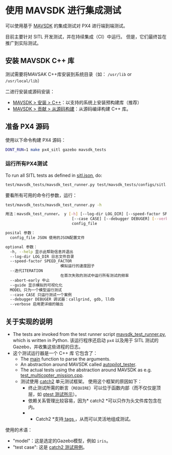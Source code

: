 # 使用 MAVSDK 进行集成测试

可以使用基于 [MAVSDK](https://mavsdk.mavlink.io) 的集成测试对 PX4 进行端到端测试。

目前主要针对 SITL 开发测试，并在持续集成（CI）中运行。 但是，它们最终旨在推广到实际测试。

## 安装 MAVSDK C++ 库

测试需要将MAVSAK C++库安装到系统目录（如： `/usr/lib` or `/usr/local/lib`）

二进行安装或源码安装：
- [MAVSDK > 安装 > C++](https://mavsdk.mavlink.io/develop/en/getting_started/installation.html#cpp)：以支持的系统上安装预构建库（推荐）
- [MAVSDK > 贡献 > 从源码构建](https://mavsdk.mavlink.io/develop/en/contributing/build.html#build_sdk_cpp)：从源码编译构建 C++ 库。

## 准备 PX4 源码

使用以下命令构建 PX4 源码：

```sh
DONT_RUN=1 make px4_sitl gazebo mavsdk_tests
```

### 运行所有PX4测试

To run all SITL tests as defined in [sitl.json](https://github.com/PX4/PX4-Autopilot/blob/master/test/mavsdk_tests/configs/sitl.json), do:

```sh
test/mavsdk_tests/mavsdk_test_runner.py test/mavsdk_tests/configs/sitl.json --speed-factor 10
```

要看所有可用的命令行参数，运行：

```sh
test/mavsdk_tests/mavsdk_test_runner.py -h

用法：mavsdk_test_runner。 y [-h] [--log-dir LOG_DIR] [--speed-factor SPEED_FACTOR] [--trerations ITERATION] [--abort-early] [--gui] [--model MODEL]
                             [--case CASE] [--debugger DEBUGER] [--verbose]
                             config_file

posital 参数：
  config_file JSON 使用的JSON配置文件

optional 参数：
  -h, --help 显示此帮助信息并退出
  --log-dir LOG_DIR 日志文件目录
  --speed-factor SPEED_FACTOR
                        模拟运行的速度因子
  --迭代ITERATION
                        在首次失败的测试中运行所有测试的频率
  --abort-early 中止
  --guide 显示模拟的可视化化
  MODEL 只为一个模型运行测试
  --case CASE 只运行测试一个案例
  --debugger DEBUGER 调试器：callgrind, gdb, lldb
  --verbose 启用更详细的输出
```

## 关于实现的说明


- The tests are invoked from the test runner script [mavsdk_test_runner.py](https://github.com/PX4/PX4-Autopilot/blob/master/test/mavsdk_tests/mavsdk_test_runner.py), which is written in Python. 该运行程序还启动 `px4` 以及用于 SITL 测试的 Gazebo，并收集这些进程的日志。
- 这个测试运行器是一个 C++ 库 它包含了：
  - The [main](https://github.com/PX4/PX4-Autopilot/blob/master/test/mavsdk_tests/test_main.cpp) function to parse the arguments.
  - An abstraction around MAVSDK called [autopilot_tester](https://github.com/PX4/PX4-Autopilot/blob/master/test/mavsdk_tests/autopilot_tester.h).
  - The actual tests using the abstraction around MAVSDK as e.g. [test_multicopter_mission.cpp](https://github.com/PX4/PX4-Autopilot/blob/master/test/mavsdk_tests/test_multicopter_mission.cpp).
  - 测试使用 [catch2](https://github.com/catchorg/Catch2) 单元测试框架。 使用这个框架的原因如下：
      - 终止测试所需的断言（`REQUIRE`）可以位于函数内部（而不仅仅是顶层，如 [gtest 测试所示](https://github.com/google/googletest/blob/master/googletest/docs/advanced.md#assertion-placement)）。
      - 依赖关系管理比较容易，因为* catch2 *可以只作为头文件库包含在内。
      - * Catch2 *支持[ tags ](https://github.com/catchorg/Catch2/blob/master/docs/test-cases-and-sections.md#tags)，从而可以灵活地组成测试。


使用的术语：
- "model"：这是选定的Gazebo模型，例如 `iris`。
- "test case": 这是 [catch2 测试用例](https://github.com/catchorg/Catch2/blob/master/docs/test-cases-and-sections.md)。
